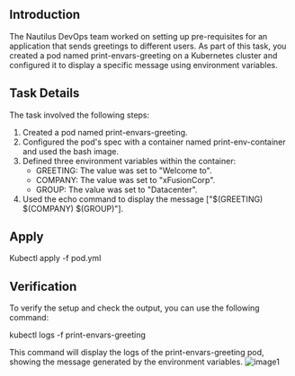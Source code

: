 ## Introduction
The Nautilus DevOps team worked on setting up pre-requisites for an application that sends greetings to different users. As part of this task, you created a pod named print-envars-greeting on a Kubernetes cluster and configured it to display a specific message using environment variables.

## Task Details
The task involved the following steps:

1. Created a pod named print-envars-greeting.
2. Configured the pod's spec with a container named print-env-container and used the bash image.
3. Defined three environment variables within the container:
   - GREETING: The value was set to "Welcome to".
   - COMPANY: The value was set to "xFusionCorp".
   - GROUP: The value was set to "Datacenter".
4. Used the echo command to display the message ["$(GREETING) $(COMPANY) $(GROUP)"].

## Apply 
Kubectl apply -f pod.yml 
## Verification
To verify the setup and check the output, you can use the following command:

kubectl logs -f print-envars-greeting

This command will display the logs of the print-envars-greeting pod, showing the message generated by the environment variables.
![image1](D5lbNbGt7TQ5C35-lZRnrqy75vER8aGR1f7QatMgUxcxrdFTbSqXe4iS56XBf97M31MXTUgK_6ZgvMgMmEBS_RtNl5hEzvpHlRSFjNtgLLnzsk6a4x4BKgPLef_S.png)
